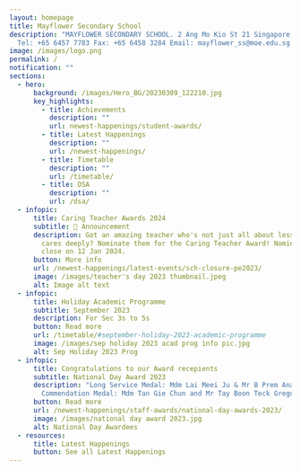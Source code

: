```yaml
---
layout: homepage
title: Mayflower Secondary School
description: "MAYFLOWER SECONDARY SCHOOL. 2 Ang Mo Kio St 21 Singapore 569384
  Tel: +65 6457 7783 Fax: +65 6458 3284 Email: mayflower_ss@moe.edu.sg."
image: /images/logo.png
permalink: /
notification: ""
sections:
  - hero:
      background: /images/Hero_BG/20230309_122210.jpg
      key_highlights:
        - title: Achievements
          description: ""
          url: newest-happenings/student-awards/
        - title: Latest Happenings
          description: ""
          url: /newest-happenings/
        - title: Timetable
          description: ""
          url: /timetable/
        - title: DSA
          description: ""
          url: /dsa/
  - infopic:
      title: Caring Teacher Awards 2024
      subtitle: 📣 Announcement
      description: Got an amazing teacher who's not just all about lessons but also
        cares deeply? Nominate them for the Caring Teacher Award! Nominations
        close on 12 Jan 2024.
      button: More info
      url: /newest-happenings/latest-events/sch-closure-pe2023/
      image: /images/teacher's day 2023 thumbnail.jpeg
      alt: Image alt text
  - infopic:
      title: Holiday Academic Programme
      subtitle: September 2023
      description: For Sec 3s to 5s
      button: Read more
      url: /timetable/#september-holiday-2023-academic-programme
      image: /images/sep holiday 2023 acad prog info pic.jpg
      alt: Sep Holiday 2023 Prog
  - infopic:
      title: Congratulations to our Award recepients
      subtitle: National Day Award 2023
      description: "Long Service Medal: Mdm Lai Meei Ju & Mr B Prem Anand,
        Commendation Medal: Mdm Tan Gie Chun and Mr Tay Boon Teck Gregory"
      button: Read more
      url: /newest-happenings/staff-awards/national-day-awards-2023/
      image: /images/national day award 2023.jpg
      alt: National Day Awardees
  - resources:
      title: Latest Happenings
      button: See all Latest Happenings
---
```

